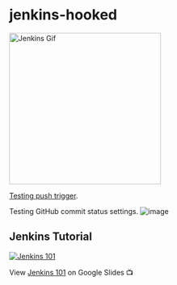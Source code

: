 # jenkins-hooked
<img src="https://cdn.dribbble.com/users/1096850/screenshots/3488730/jenkins.gif" alt="Jenkins Gif" width="300"/>

[Testing push trigger](https://github.com/cherylfong/jenkins-hooked/settings/hooks).

Testing GitHub commit status settings.
![image](https://user-images.githubusercontent.com/42821602/57597652-1fc80800-7505-11e9-85f7-d0cef173dc70.png)

## Jenkins Tutorial

[![Jenkins 101](https://user-images.githubusercontent.com/42821602/60149419-7aea4d00-9789-11e9-9714-fee9e3470120.png)](Jenkins_101.pdf)

View [Jenkins 101](https://docs.google.com/presentation/d/11DGWM9ZPDttw1qwBzET8Fw0I1_gt7UiJJFYxNnAldfk/edit?usp=sharing) on Google Slides 📺

